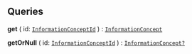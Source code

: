 

## Queries

  
<article>

**get** ( id: [`InformationConceptId`](#informationconceptid) ) : [`InformationConcept`](#informationconcept) <br/> 

</article>
<article>

**getOrNull** ( id: [`InformationConceptId`](#informationconceptid) ) : [`InformationConcept?`](#informationconcept) <br/> 

</article>

